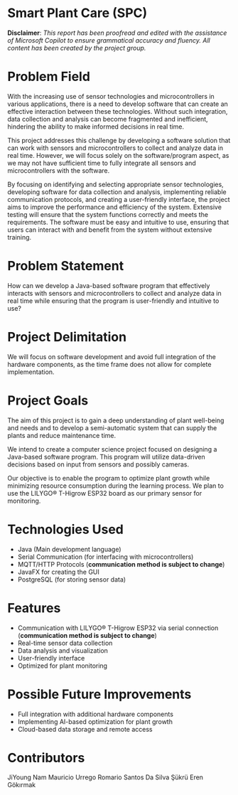 # Smart Plant Care (SPC)
**Disclaimer**: *This report has been proofread and edited with the assistance of Microsoft Copilot to ensure grammatical accuracy and fluency. All content has been created by the project group.*

# Problem Field
With the increasing use of sensor technologies and microcontrollers in various applications, there is a need to develop software that can create an effective interaction between these technologies. Without such integration, data collection and analysis can become fragmented and inefficient, hindering the ability to make informed decisions in real time.

This project addresses this challenge by developing a software solution that can work with sensors and microcontrollers to collect and analyze data in real time. However, we will focus solely on the software/program aspect, as we may not have sufficient time to fully integrate all sensors and microcontrollers with the software.

By focusing on identifying and selecting appropriate sensor technologies, developing software for data collection and analysis, implementing reliable communication protocols, and creating a user-friendly interface, the project aims to improve the performance and efficiency of the system. Extensive testing will ensure that the system functions correctly and meets the requirements. The software must be easy and intuitive to use, ensuring that users can interact with and benefit from the system without extensive training.

# Problem Statement
How can we develop a Java-based software program that effectively interacts with sensors and microcontrollers to collect and analyze data in real time while ensuring that the program is user-friendly and intuitive to use?

# Project Delimitation
We will focus on software development and avoid full integration of the hardware components, as the time frame does not allow for complete implementation.

# Project Goals
The aim of this project is to gain a deep understanding of plant well-being and needs and to develop a semi-automatic system that can supply the plants and reduce maintenance time.

We intend to create a computer science project focused on designing a Java-based software program. This program will utilize data-driven decisions based on input from sensors and possibly cameras.

Our objective is to enable the program to optimize plant growth while minimizing resource consumption during the learning process. We plan to use the LILYGO® T-Higrow ESP32 board as our primary sensor for monitoring.

# Technologies Used
- Java (Main development language)
- Serial Communication (for interfacing with microcontrollers)
- MQTT/HTTP Protocols (**communication method is subject to change**)
- JavaFX for creating the GUI
- PostgreSQL (for storing sensor data)

# Features
- Communication with LILYGO® T-Higrow ESP32 via serial connection (**communication method is subject to change**)
- Real-time sensor data collection 
- Data analysis and visualization 
- User-friendly interface 
- Optimized for plant monitoring

# Possible Future Improvements
- Full integration with additional hardware components
- Implementing AI-based optimization for plant growth 
- Cloud-based data storage and remote access

# Contributors
JiYoung Nam
Mauricio Urrego
Romario Santos Da Silva
Şükrü Eren Gökırmak